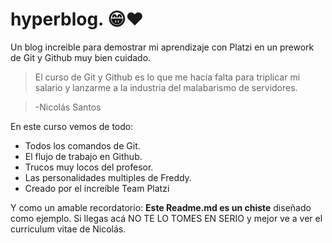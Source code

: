 # hyperblog. 😁❤️
Un blog increible para demostrar mi aprendizaje con Platzi en un prework de Git y Github muy bien cuidado.
> El curso de Git y Github es lo que me hacía falta para triplicar mi salario y lanzarme a la industria del malabarismo de servidores.

> -Nicolás Santos

En este curso vemos de todo:
* Todos los comandos de Git.
* El flujo de trabajo en Github.
* Trucos muy locos del profesor.
* Las personalidades multiples de Freddy.
* Creado por el increíble Team Platzi

Y como un amable recordatorio: **Este Readme.md es un chiste** diseñado como ejemplo. Si llegas acá NO TE LO TOMES EN SERIO y mejor ve a ver el curriculum vitae de Nicolás.